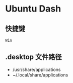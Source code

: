 # Ubuntu Dash

## 快捷键

`Win`


## .desktop 文件路径

* /usr/share/applications
* ~/.local/share/applications